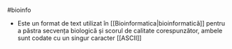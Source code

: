 #bioinfo 
- Este un format de text utilizat în [[Bioinformatica|bioinformatică]] pentru a păstra secvența biologică și scorul de calitate corespunzător, ambele sunt codate cu un singur caracter [[ASCII]]
